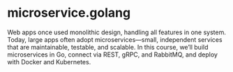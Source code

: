 # microservice.golang
Web apps once used monolithic design, handling all features in one system. Today, large apps often adopt microservices—small, independent services that are maintainable, testable, and scalable. In this course, we’ll build microservices in Go, connect via REST, gRPC, and RabbitMQ, and deploy with Docker and Kubernetes.
